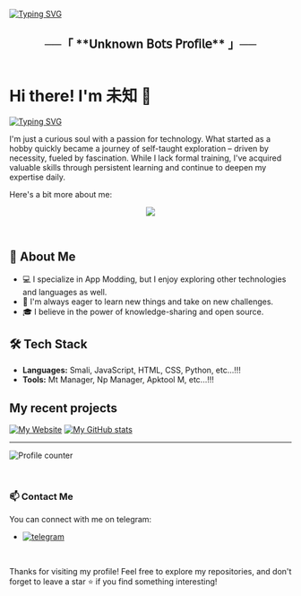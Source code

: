 [![Typing SVG](https://readme-typing-svg.herokuapp.com?font=Fira+Code&weight=500&size=26&pause=1000&color=7150F7&center=true&vCenter=true&width=435&lines=Welcome+To+My+GitHub+Profile;Exploring+The+World+Of+Code;Make+Sure+You+Leave+%E2%AD%90)](https://git.io/typing-svg)

<h2 align="center">
    ──「 **Unknown 𝖡𝗈𝗍𝗌 𝖯𝗋𝗈𝖿𝗂𝗅𝖾** 」──
</h2>

<div style="display: flex;">
  <div style="flex: 1;">

# Hi there! I'm 未知 👋

[![Typing SVG](https://readme-typing-svg.herokuapp.com?font=Fira+Code&weight=500&size=22&pause=1000&color=F70000&center=true&vCenter=true&width=435&lines=I+am+VAIBHAVSATPUTE;I+am+App+Modder;I+am+Web+Developer;I+am+Ethical+Hacker;I+am+Reverse+Engineer;I+amUI%2FUX+Designer)](https://git.io/typing-svg)

I'm just a curious soul with a passion for technology. What started as a hobby quickly became a journey of self-taught exploration – driven by necessity, fueled by fascination. While I lack formal training, I've acquired valuable skills through persistent learning and continue to deepen my expertise daily.

Here's a bit more about me:
<p align="center">
<img src="https://i.ibb.co/BHqMgJ9h/IMG-20250919-201351-451.jpg">
</p>

<br>

## 🌟 About Me

- 💻 I specialize in App Modding, but I enjoy exploring other technologies and languages as well.
- 🚀 I'm always eager to learn new things and take on new challenges.
- 🎓 I believe in the power of knowledge-sharing and open source.

## 🛠️ Tech Stack

- **Languages:** Smali, JavaScript, HTML, CSS, Python, etc...!!!
- **Tools:** Mt Manager, Np Manager, Apktool M, etc...!!!

## My recent projects

[![My Website](https://github-readme-stats.vercel.app/api/pin?username=vaibhavsatputebot&theme=github_dark&hide_border=true&repo=filestore)](https://github.com/vaibhavsatputebot/filestore)
[![My GitHub stats](https://github-readme-stats.vercel.app/api?username=vaibhavsatputebot)](https://github.com/vaibhavsatputebot/github-readme-stats)

---


![Profile counter](https://moe-counter.glitch.me/get/@vaibhavsatputebot)

<br>

### 📫 Contact Me

You can connect with me on telegram:

- [![telegram](https://img.shields.io/badge/Modder-Telegram-blue?style=for-the-badge&logo=telegram)](https://t.me/vaibhavsatpute)
<br>

Thanks for visiting my profile! Feel free to explore my repositories, and don't forget to leave a star ⭐️ if you find something interesting!

